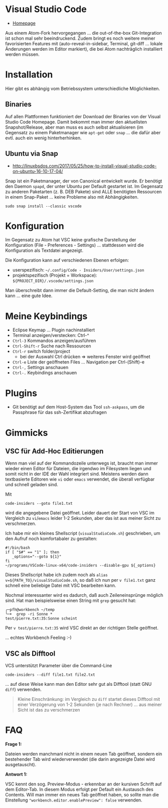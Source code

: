 # Visual Studio Code
* [Homepage](https://code.visualstudio.com/?wt.mc_id=DX_841432&utm_source=vscom&utm_medium=ms%20web&utm_campaign=VSCOM%20Home)

Aus einem Atom-Fork hervorgegangen ... die out-of-the-box Git-Integration ist schon mal sehr beeindruckend. Zudem bringt es noch weitere meiner favorisierten Features mit (auto-reveal-in-sidebar, Terminal, git-diff ... lokale Änderungen werden im Editor markiert), die bei Atom nachträglich installiert werden müssen. 

# Installation
Hier gibt es abhängig vom Betriebssystem unterschiedliche Möglichkeiten. 

## Binaries
Auf allen Plattformen funktioniert der Download der Binaries von der Visual Studio Code Homepage. Damit bekommt man immer den aktuellsten Snapshot/Release, aber man muss es auch selbst aktualisieren (im Gegensatz zu einem Paketmanager wie `apt-get` oder `snap` ... die dafür aber evtl. auch ein wenig hinterherhinken.

## Ubuntu via Snap
* http://linuxbsdos.com/2017/05/25/how-to-install-visual-studio-code-on-ubuntu-16-10-17-04/

Snap ist ein Paketmanager, der von Canonical entwickelt wurde. Er benötigt den Daemon `spapd`, der unter Ubuntu per Default gestartet ist. Im Gegensatz zu anderen Paketarten (z. B. DEB Pakete) sind ALLE benötigten Ressourcen in einem Snap-Paket ... keine Probleme also mit Abhängigkeiten.

```
sudo snap install --classic vscode
```

# Konfiguration
Im Gegensatz zu Atom hat VSC keine grafische Darstellung der Konfiguration (File - Preferences - Settings) ... stattdessen wird die Konfiguration als Textdatei angezeigt.

Die Konfiguration kann auf verschiedenen Ebenen erfolgen:

* userspezifisch: `~/.config/Code - Insiders/User/settings.json`
* projektspezifisch (Projekt = Workspace): `${PROJECT_DIR}/.vscode/settings.json` 

Man überschreibt dann immer die Default-Setting, die man nicht ändern kann ... eine gute Idee.

# Meine Keybindings
* Eclipse Keymap ... Plugin nachinstalliert
* Terminal anzeigen/verstecken: Ctrl-^
* `Ctrl-3` Kommandos anzeigen/ausführen
* `Ctrl-Shift-r` Suche nach Ressourcen
* `Ctrl-r` switch folder/project
  * bei der Auswahl Ctrl drücken => weiteres Fenster wird geöffnet
* `Ctrl-e` Liste der geöffneten Files ... Navigation per Ctrl-(Shift)-e
* `Ctrl-,` Settings anschauen
* `Ctrl-.` Keybindings anschauen 

# Plugins
* Git benötigt auf dem Host-System das Tool `ssh-askpass`, um die Passphrase für das ssh-Zertifikat abzufragen

# Gimmicks
## VSC für Add-Hoc Editierungen
Wenn man viel auf der Kommandozeile unterwegs ist, braucht man immer wieder einen Editor für Dateien, die irgendwo im Filesystem liegen und somit nicht in der IDE der Wahl integriert sind. Meistens werden dann textbasierte Editoren wie `vi` oder `emacs` verwendet, die überall verfügbar und schnell geladen sind.

Mit 

```
code-insiders --goto file1.txt
```

wird die angegebene Datei geöffnet. Leider dauert der Start von VSC im Vergleich zu `vi`/`emacs` leider 1-2 Sekunden, aber das ist aus meiner Sicht zu verschmerzen.

Ich habe mir ein kleines Shellscript (`visualStudioCode.sh`) geschrieben, um den Aufruf noch komfortabaler zu gestalten:

```
#!/bin/bash
if [ "$#" == "1" ]; then
   _options="--goto ${1}"
fi
~/programs/VSCode-linux-x64/code-insiders --disable-gpu ${_options}
```

Dieses Shellscript habe ich zudem noch als `alias v=${PATH_TO}/visualStudioCode.sh`, so daß ich nun per `v file1.txt` ganz schnell eine beliebige Datei mit VSC bearbeiten kann.

Nochmal interessanter wird es dadurch, daß auch Zeileneinsprünge möglich sind. Hat man beispielsweise einen String mit `grep` gesucht hat:

```
╭─pfh@workbench ~/temp  
╰─➤  grep -ri Sonne *    
test/pierre.txt:35:Sonne scheint
```

Per `v test/pierre.txt:35` wird VSC direkt an der richtigen Stelle geöffnet. 

... echtes Workbench Feeling :-)

## VSC als Difftool
VCS unterstützt Parameter über die Command-Line 

```
code-insiders --diff file1.txt file2.txt
```

... auf diese Weise kann man den Editor sehr gut als Difftool (statt GNU `diff`) verwenden. 

> Kleine Einschränkung: im Vergleich zu `diff` startet dieses Difftool mit einer Verzögerung von 1-2 Sekunden (je nach Rechner) ... aus meiner Sicht ist das zu verschmerzen

# FAQ

**Frage 1:** 

Dateien werden manchmanl nicht in einem neuen Tab geöffnet, sondern ein bestehender Tab wird wiederverwendet (die darin angezeigte Datei wird ausgetauscht).

**Antwort 1:**

VSC kennt den sog. Preview-Modus - erkennbar an der kursiven Schrift auf dem Editor-Tab. In diesem Modus erfolgt per Default ein Austausch des Contents. Will man immer ein neues Tab geöffnet haben, so sollte man die Einstellung `"workbench.editor.enablePreview": false` verwenden.


